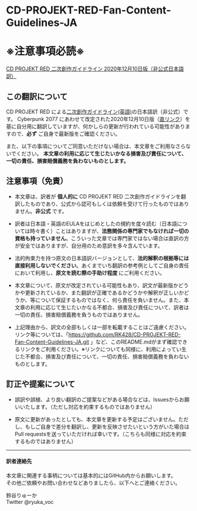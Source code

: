 # CD-PROJEKT-RED-Fan-Content-Guidelines-JA
# __※注意事項必読※__

[CD PROJEKT RED 二次創作ガイドライン 2020年12月10日版（非公式日本語訳）](https://github.com/RK428/CD-PROJEKT-RED-Fan-Content-Guidelines-JA/blob/main/Guidelines-JA-Unofficial.md)

## この翻訳について
CD PROJEKT RED による[二次創作ガイドライン(英語)](https://cdprojektred.com/fan-content/)の日本語訳（非公式）です。
Cyberpunk 2077 にあわせて改定された2020年12月10日版（[直リンク](https://cdn-l.cdprojektred.com/CDPR_Fan_Content_Guidelines_2020-12-10.pdf)）を基に自分用に翻訳していますが、何かしらの更新が行われている可能性がありますので、__必ず__ ご自身で最新版をご確認ください。

また、以下の事項についてご同意いただけない場合は、本文章をご利用なさらないでください。
__本文章の利用に応じて生じたいかなる損害及び責任について、一切の責任、損害賠償義務を負わないものとします。__

## 注意事項（免責）

* 本文章は、訳者が __個人的に__ CD PROJEKT RED 二次創作ガイドラインを翻訳したものであり、公式から認可もしくは依頼を受けて行ったものではありません。__非公式__ です。

* 訳者は日本語・英語のEULAをはじめとしたの規約を度々読む（日本語については時々書く）ことはありますが、__法務関係の専門家でもなければ一切の資格も持っていません__。こういった文章では専門家ではない場合は直訳の方が安全ではありますが、自分用のため意訳を多々含んでいます。

* 法的拘束力を持つ原文の日本語訳バージョンとして、__法的解釈の根拠等には直接利用しないでください__。あくまでいち翻訳の参考例としてご自身の責任において利用し、__原文を読む際の手助け程度__ にご利用ください。

* 本文章について、原文が改定されている可能性もあり、訳文が最新版かどうかや更新されているか、また翻訳が正確であるかどうかや解釈が正しいかどうか、等について保証するものではなく、何ら責任を負いません。また、本文章の利用に応じて生じたいかなる不都合、損害及び責任について、訳者は一切の責任、損害賠償義務を負うものではありません。

* 上記理由から、訳文の全部もしくは一部を転載することはご遠慮ください。リンク等については、「https://github.com/RK428/CD-PROJEKT-RED-Fan-Content-Guidelines-JA.git 」など、このREADME.mdがまず確認できるリンクをご利用ください。※リンクについても同様に、利用によってい生じた不都合、損害及び責任について、一切の責任、損害賠償義務を負わないものとします。


## 訂正や提案について

* 誤訳や誤植、より良い翻訳のご提案などがある場合などは、Issuesからお願いいたします。（ただし対応を約束するものではありません）

* 原文に更新があったとしても、本文章を更新する予定はございません。ただし、もしご自身で差分を翻訳し、更新を反映させたいという方がいた場合はPull requestsを送っていただければ幸いです。（こちらも同様に対応を約束するものではありません）

---
#### 訳者連絡先

本文章に関連する事柄については基本的にはGitHub内からお願いします。  
その他ご依頼やお問い合わせなどありましたら、以下へとご連絡ください。

鈴谷りゅーか  
Twitter @ryuka_voc
